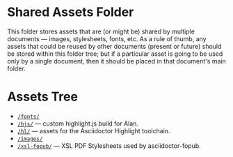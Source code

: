 # Shared Assets Folder

This folder stores assets that are (or might be) shared by multiple documents — images, stylesheets, fonts, etc. As a rule of thumb, any assets that could be reused by other documents (present or future) should be stored within this folder tree; but if a particular asset is going to be used only by a single document, then it should be placed in that document's main folder.

# Assets Tree

- [`/fonts/`](./fonts)
- [`/hjs/`](./hjs/) — custom highlight.js build for Alan.
- [`/hl/`](./hl/) — assets for the Asciidoctor Highlight toolchain.
- [`/images/`](./images)
- [`/xsl-fopub/`](./xsl-fopub) — XSL PDF Stylesheets used by asciidoctor-fopub. 


<!-- EOF -->
